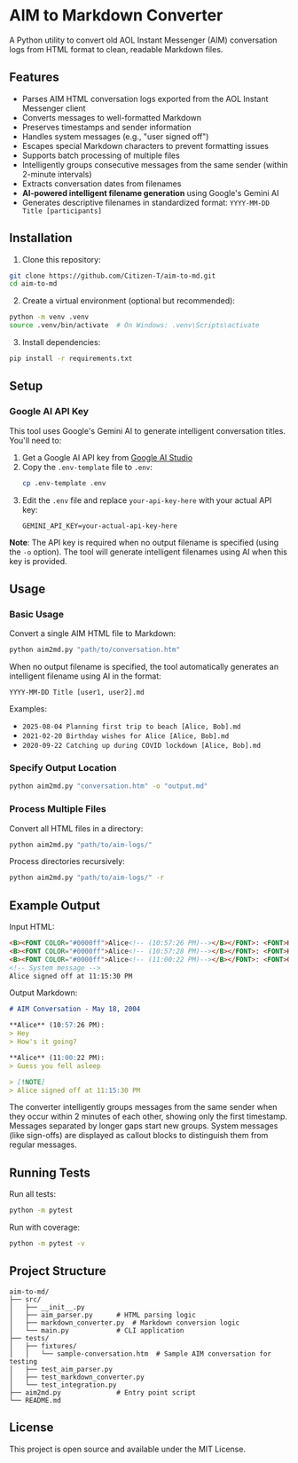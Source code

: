 # AIM to Markdown Converter

A Python utility to convert old AOL Instant Messenger (AIM) conversation logs from HTML format to clean, readable Markdown files.

## Features

- Parses AIM HTML conversation logs exported from the AOL Instant Messenger client
- Converts messages to well-formatted Markdown
- Preserves timestamps and sender information
- Handles system messages (e.g., "user signed off")
- Escapes special Markdown characters to prevent formatting issues
- Supports batch processing of multiple files
- Intelligently groups consecutive messages from the same sender (within 2-minute intervals)
- Extracts conversation dates from filenames
- **AI-powered intelligent filename generation** using Google's Gemini AI
- Generates descriptive filenames in standardized format: `YYYY-MM-DD Title [participants]`

## Installation

1. Clone this repository:
```bash
git clone https://github.com/Citizen-T/aim-to-md.git
cd aim-to-md
```

2. Create a virtual environment (optional but recommended):
```bash
python -m venv .venv
source .venv/bin/activate  # On Windows: .venv\Scripts\activate
```

3. Install dependencies:
```bash
pip install -r requirements.txt
```

## Setup

### Google AI API Key

This tool uses Google's Gemini AI to generate intelligent conversation titles. You'll need to:

1. Get a Google AI API key from [Google AI Studio](https://aistudio.google.com/app/apikey)
2. Copy the `.env-template` file to `.env`:
   ```bash
   cp .env-template .env
   ```
3. Edit the `.env` file and replace `your-api-key-here` with your actual API key:
   ```
   GEMINI_API_KEY=your-actual-api-key-here
   ```

**Note**: The API key is required when no output filename is specified (using the `-o` option). The tool will generate intelligent filenames using AI when this key is provided.

## Usage

### Basic Usage

Convert a single AIM HTML file to Markdown:

```bash
python aim2md.py "path/to/conversation.htm"
```

When no output filename is specified, the tool automatically generates an intelligent filename using AI in the format:
```
YYYY-MM-DD Title [user1, user2].md
```

Examples:
- `2025-08-04 Planning first trip to beach [Alice, Bob].md`
- `2021-02-20 Birthday wishes for Alice [Alice, Bob].md`
- `2020-09-22 Catching up during COVID lockdown [Alice, Bob].md`

### Specify Output Location

```bash
python aim2md.py "conversation.htm" -o "output.md"
```

### Process Multiple Files

Convert all HTML files in a directory:

```bash
python aim2md.py "path/to/aim-logs/"
```

Process directories recursively:

```bash
python aim2md.py "path/to/aim-logs/" -r
```

## Example Output

Input HTML:
```html
<B><FONT COLOR="#0000ff">Alice<!-- (10:57:26 PM)--></B></FONT>: <FONT>Hey</FONT><BR>
<B><FONT COLOR="#0000ff">Alice<!-- (10:57:28 PM)--></B></FONT>: <FONT>How's it going?</FONT><BR>
<B><FONT COLOR="#0000ff">Alice<!-- (11:00:22 PM)--></B></FONT>: <FONT>Guess you fell asleep</FONT><BR>
<!-- System message -->
Alice signed off at 11:15:30 PM
```

Output Markdown:
```markdown
# AIM Conversation - May 18, 2004

**Alice** (10:57:26 PM):
> Hey
> How's it going?

**Alice** (11:00:22 PM):
> Guess you fell asleep

> [!NOTE]
> Alice signed off at 11:15:30 PM
```

The converter intelligently groups messages from the same sender when they occur within 2 minutes of each other, showing only the first timestamp. Messages separated by longer gaps start new groups. System messages (like sign-offs) are displayed as callout blocks to distinguish them from regular messages.

## Running Tests

Run all tests:
```bash
python -m pytest
```

Run with coverage:
```bash
python -m pytest -v
```

## Project Structure

```
aim-to-md/
├── src/
│   ├── __init__.py
│   ├── aim_parser.py      # HTML parsing logic
│   ├── markdown_converter.py  # Markdown conversion logic
│   └── main.py            # CLI application
├── tests/
│   ├── fixtures/
│   │   └── sample-conversation.htm  # Sample AIM conversation for testing
│   ├── test_aim_parser.py
│   ├── test_markdown_converter.py
│   └── test_integration.py
├── aim2md.py              # Entry point script
└── README.md
```

## License

This project is open source and available under the MIT License.